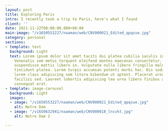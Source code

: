 ```yaml
---
layout: post
title: Exploring Paris
intro: I recently took a trip to Paris, here's what I found
client: ''
date: 2021-11-22T00:00:00.000+00:00
main-image: "/v1650553227/naaman/web/CNV000021_Edited_qpqsue.jpg"
category: personal
sections:
- template: text
  background: Light
  text: Lorem ipsum dolor sit amet taciti dui platea cubilia iaculis interdum mattis.
    Venenatis sem metus torquent eleifend montes maecenas consectetur. Felis luctus
    suspendisse mattis libero in. Vulputate nulla libero fringilla malesuada senectus
    tincidunt platea. Lorem turpis accumsan potenti morbi hac. Dis sodales imperdiet
    lorem class adipiscing sem litora bibendum ut aptent. Placerat urna lacus nec
    facilisi sed. Laoreet lobortis adipiscing leo urna libero finibus ante eleifend
    consequat erat.
- template: image-carousel
  background: Light
  images:
  - image: "/v1650553227/naaman/web/CNV000021_Edited_qpqsue.jpg"
    alt: Notre Dam
  - image: "/v1650632941/naaman/web/CNV000018_lncvkt.jpg"
    alt: Notre Dam 2

---
```

